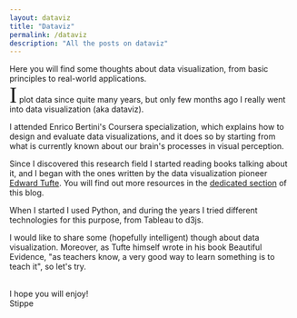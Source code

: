```yaml
---
layout: dataviz
title: "Dataviz"
permalink: /dataviz
description: "All the posts on dataviz"
---
```




<div class="emphbox">
Here you will find some thoughts about
data visualization, from basic principles
to real-world applications.
</div>

<span style="font-family:Zapfino;font-size:280%;line-height:36%">I</span> plot data since quite many years, but only few months ago I really went into
data visualization (aka dataviz).

I attended Enrico Bertini's Coursera specialization, which explains how to design and evaluate data visualizations,
and it does so by starting from what is currently known about our brain's processes in visual perception.

Since I discovered this research field I started reading books talking about it,
and I began with the ones written by the data visualization pioneer [Edward Tufte](https://it.wikipedia.org/wiki/Edward_Tufte).
You will find out more resources in the [dedicated section](/links) of this blog.

When I started I used Python, and during the years I tried different technologies for this purpose, from Tableau to d3js.

I would like to share some (hopefully intelligent) though about data visualization.
Moreover, as Tufte himself wrote in his book Beautiful Evidence, "as teachers know, a very good way to learn something is to teach it", so let's try.

<br>
I hope you will enjoy!

  <div id='autograph'>
          Stippe

  </div>
